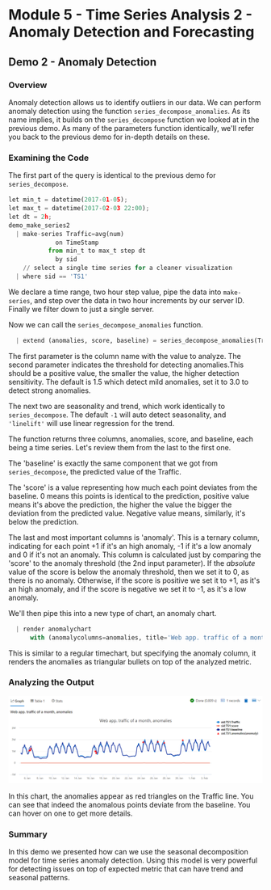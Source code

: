 # Module 5 - Time Series Analysis 2 - Anomaly Detection and Forecasting

## Demo 2 - Anomaly Detection

### Overview

Anomaly detection allows us to identify outliers in our data. We can perform anomaly detection using the function `series_decompose_anomalies`. As its name implies, it builds on the `series_decompose` function we looked at in the previous demo. As many of the parameters function identically, we'll refer you back to the previous demo for in-depth details on these.

### Examining the Code

The first part of the query is identical to the previous demo for `series_decompose`.

```python
let min_t = datetime(2017-01-05);
let max_t = datetime(2017-02-03 22:00);
let dt = 2h;
demo_make_series2
  | make-series Traffic=avg(num)
             on TimeStamp
           from min_t to max_t step dt
             by sid
    // select a single time series for a cleaner visualization
  | where sid == 'TS1'  
```

We declare a time range, two hour step value, pipe the data into `make-series`, and step over the data in two hour increments by our server ID. Finally we filter down to just a single server.

Now we can call the `series_decompose_anomalies` function.

```python
  | extend (anomalies, score, baseline) = series_decompose_anomalies(Traffic, 1.5, -1, 'linefit')
```

The first parameter is the column name with the value to analyze. The second parameter indicates the threshold for detecting anomalies.This should be a positive value, the smaller the value, the higher detection sensitivity. The default is 1.5 which detect mild anomalies, set it to 3.0 to detect strong anomalies.

The next two are seasonality and trend, which work identically to `series_decompose`. The default `-1` will auto detect seasonality, and `'linelift'` will use linear regression for the trend.

The function returns three columns, anomalies, score, and baseline, each being a time series. Let's review them from the last to the first one.

The 'baseline' is exactly the same component that we got from `series_decompose`, the predicted value of the Traffic.

The 'score' is a value representing how much each point deviates from the baseline. 0 means this points is identical to the prediction, positive value means it's above the prediction, the higher the value the bigger the deviation from the predicted value. Negative value means, similarly, it's below the prediction.

The last and most important columns is 'anomaly'. This is a ternary column, indicating for each point +1 if it's an high anomaly, -1 if it's a low anomaly and 0 if it's not an anomaly. This column is calculated just by comparing the 'score' to the anomaly threshold (the 2nd input parameter). If the _absolute_ value of the score is below the anomaly threshold, then we set it to 0, as there is no anomaly. Otherwise, if the score is positive we set it to +1, as it's an high anomaly, and if the score is negative we set it to -1, as it's a low anomaly.

We'll then pipe this into a new type of chart, an anomaly chart.

```python
  | render anomalychart
      with (anomalycolumns=anomalies, title='Web app. traffic of a month, anomalies')
```

This is similar to a regular timechart, but specifying the anomaly column, it renders the anomalies as triangular bullets on top of the analyzed metric.

### Analyzing the Output

![Anomaly Chart](./media/m07-d02-i01-anomaly.png)

In this chart, the anomalies appear as red triangles on the Traffic line. You can see that indeed the anomalous points deviate from the baseline. You can hover on one to get more details.

### Summary

In this demo we presented how can we use the seasonal decomposition model for time series anomaly detection. Using this model is very powerful for detecting issues on top of expected metric that can have trend and seasonal patterns.
